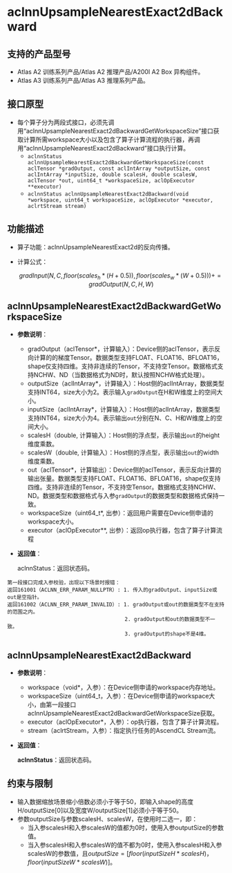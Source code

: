# aclnnUpsampleNearestExact2dBackward

## 支持的产品型号

- Atlas A2 训练系列产品/Atlas A2 推理产品/A200I A2 Box 异构组件。
- Atlas A3 训练系列产品/Atlas A3 推理系列产品。

## 接口原型

- 每个算子分为两段式接口，必须先调用“aclnnUpsampleNearestExact2dBackwardGetWorkspaceSize”接口获取计算所需workspace大小以及包含了算子计算流程的执行器，再调用“aclnnUpsampleNearestExact2dBackward”接口执行计算。
  - `aclnnStatus aclnnUpsampleNearestExact2dBackwardGetWorkspaceSize(const aclTensor *gradOutput, const aclIntArray *outputSize, const aclIntArray *inputSize, double scalesH, double scalesW, aclTensor *out, uint64_t *workspaceSize, aclOpExecutor **executor)`
  - `aclnnStatus aclnnUpsampleNearestExact2dBackward(void *workspace, uint64_t workspaceSize, aclOpExecutor *executor, aclrtStream stream)`

## 功能描述

- 算子功能：aclnnUpsampleNearestExact2d的反向传播。
- 计算公式：
  
  $$
  gradInput(N, C, floor ( scales_h * ( H + 0.5 )),  floor ( scales_w * ( W+ 0.5 ))) += gradOutput( N, C, H ,W)
  $$

## aclnnUpsampleNearestExact2dBackwardGetWorkspaceSize

- **参数说明**：

  - gradOutput（aclTensor*，计算输入）：Device侧的aclTensor，表示反向计算的的梯度Tensor。数据类型支持FLOAT、FLOAT16、BFLOAT16，shape仅支持四维。支持非连续的Tensor，不支持空Tensor。数据格式支持NCHW、ND（当数据格式为ND时，默认按照NCHW格式处理）。
  - outputSize（aclIntArray*，计算输入）：Host侧的aclIntArray，数据类型支持INT64，size大小为2。表示输入`gradOutput`在H和W维度上的空间大小。
  - inputSize（aclIntArray*，计算输入）：Host侧的aclIntArray，数据类型支持INT64，size大小为4。表示输出`out`分别在N、C、H和W维度上的空间大小。
  - scalesH（double, 计算输入）：Host侧的浮点型，表示输出`out`的height维度乘数。
  - scalesW（double, 计算输入）：Host侧的浮点型，表示输出`out`的width维度乘数。
  - out（aclTensor*，计算输出）：Device侧的aclTensor，表示反向计算的输出张量。数据类型支持FLOAT、FLOAT16、BFLOAT16，shape仅支持四维。支持非连续的Tensor，不支持空Tensor。数据格式支持NCHW、ND。数据类型和数据格式与入参`gradOutput`的数据类型和数据格式保持一致。
  - workspaceSize（uint64_t\*, 出参）：返回用户需要在Device侧申请的workspace大小。
  - executor（aclOpExecutor\**, 出参）：返回op执行器，包含了算子计算流程

- **返回值**：

  aclnnStatus：返回状态码。

```
第一段接口完成入参校验，出现以下场景时报错：
返回161001（ACLNN_ERR_PARAM_NULLPTR）: 1. 传入的gradOutput、inputSize或out是空指针。
返回161002（ACLNN_ERR_PARAM_INVALID）: 1. gradOutput或out的数据类型不在支持的范围之内。
                                      2. gradOutput和out的数据类型不一致。
                                      3. gradOutput的shape不是4维。
```

## aclnnUpsampleNearestExact2dBackward

- **参数说明**：

  - workspace（void\*，入参）：在Device侧申请的workspace内存地址。
  - workspaceSize（uint64\_t，入参）：在Device侧申请的workspace大小，由第一段接口aclnnUpsampleNearestExact2dBackwardGetWorkspaceSize获取。
  - executor（aclOpExecutor\*，入参）：op执行器，包含了算子计算流程。
  - stream（aclrtStream，入参）：指定执行任务的AscendCL Stream流。

- **返回值**：

  **aclnnStatus**：返回状态码。

## 约束与限制

- 输入数据缩放场景缩小倍数必须小于等于50，即输入shape的高度H/outputSize[0]以及宽度W/outputSize[1]必须小于等于50。
- 参数outputSize与参数scalesH、scalesW，在使用时二选一，即：
  - 当入参scalesH和入参scalesW的值都为0时，使用入参outputSize的参数值。
  - 当入参scalesH和入参scalesW的值不都为0时，使用入参scalesH和入参scalesW的参数值，且$outputSize=[floor(inputSizeH*scalesH)，floor(inputSizeW*scalesW)]$。
